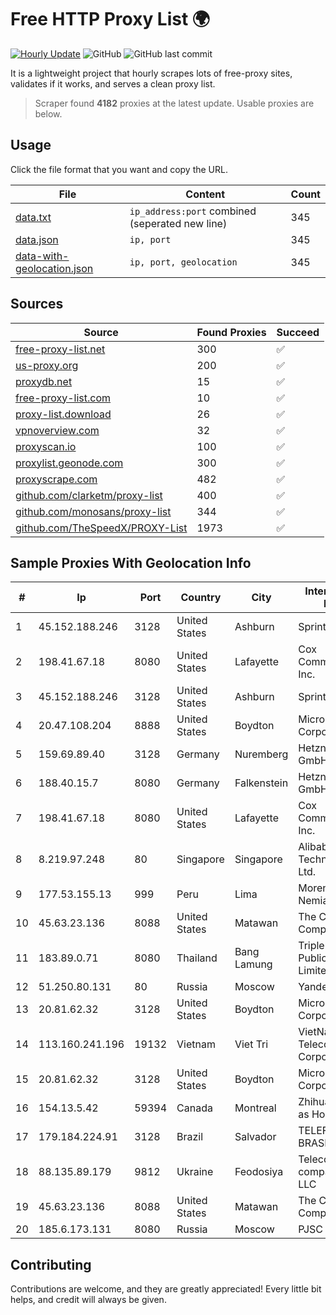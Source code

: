 
# Free HTTP Proxy List 🌍

[![Hourly Update](https://github.com/mertguvencli/http-proxy-list/actions/workflows/main.yml/badge.svg?branch=main)](https://github.com/mertguvencli/http-proxy-list/actions/workflows/main.yml)
![GitHub](https://img.shields.io/github/license/mertguvencli/http-proxy-list)
![GitHub last commit](https://img.shields.io/github/last-commit/mertguvencli/http-proxy-list)

It is a lightweight project that hourly scrapes lots of free-proxy sites, validates if it works, and serves a clean proxy list.


> Scraper found **4182** proxies at the latest update. Usable proxies are below.

## Usage

Click the file format that you want and copy the URL.


|File|Content|Count|
|----|-------|-----|
|[data.txt](https://raw.githubusercontent.com/mertguvencli/http-proxy-list/main/proxy-list/data.txt)|`ip_address:port` combined (seperated new line)|345|
|[data.json](https://raw.githubusercontent.com/mertguvencli/http-proxy-list/main/proxy-list/data.json)|`ip, port`|345|
|[data-with-geolocation.json](https://raw.githubusercontent.com/mertguvencli/http-proxy-list/main/proxy-list/data-with-geolocation.json)|`ip, port, geolocation`|345|

## Sources

|Source|Found Proxies|Succeed|
|------|-------------|-------|
|[free-proxy-list.net](https://free-proxy-list.net)|300|✅|
|[us-proxy.org](https://www.us-proxy.org)|200|✅|
|[proxydb.net](http://proxydb.net)|15|✅|
|[free-proxy-list.com](https://free-proxy-list.com/?page=&port=&type%5B%5D=http&type%5B%5D=https&up_time=0&search=Search)|10|✅|
|[proxy-list.download](https://www.proxy-list.download/HTTP)|26|✅|
|[vpnoverview.com](https://vpnoverview.com/privacy/anonymous-browsing/free-proxy-servers)|32|✅|
|[proxyscan.io](https://www.proxyscan.io)|100|✅|
|[proxylist.geonode.com](https://proxylist.geonode.com/api/proxy-list?limit=300&page=1&sort_by=lastChecked&sort_type=desc&protocols=http,https)|300|✅|
|[proxyscrape.com](https://api.proxyscrape.com/v2/?request=displayproxies&protocol=http&timeout=10000&country=all&ssl=all&anonymity=all)|482|✅|
|[github.com/clarketm/proxy-list](https://raw.githubusercontent.com/clarketm/proxy-list/master/proxy-list-raw.txt)|400|✅|
|[github.com/monosans/proxy-list](https://raw.githubusercontent.com/monosans/proxy-list/main/proxies/http.txt)|344|✅|
|[github.com/TheSpeedX/PROXY-List](https://raw.githubusercontent.com/TheSpeedX/PROXY-List/master/http.txt)|1973|✅|


## Sample Proxies With Geolocation Info

|#|Ip|Port|Country|City|Internet Service Provider|
|-|--|----|-------|----|-------------------------|
|1|45.152.188.246|3128|United States|Ashburn|Sprint|
|2|198.41.67.18|8080|United States|Lafayette|Cox Communications Inc.|
|3|45.152.188.246|3128|United States|Ashburn|Sprint|
|4|20.47.108.204|8888|United States|Boydton|Microsoft Corporation|
|5|159.69.89.40|3128|Germany|Nuremberg|Hetzner Online GmbH|
|6|188.40.15.7|8080|Germany|Falkenstein|Hetzner Online GmbH|
|7|198.41.67.18|8080|United States|Lafayette|Cox Communications Inc.|
|8|8.219.97.248|80|Singapore|Singapore|Alibaba (US) Technology Co., Ltd.|
|9|177.53.155.13|999|Peru|Lima|Moreno Yanoc Nemias Bernardo|
|10|45.63.23.136|8088|United States|Matawan|The Constant Company|
|11|183.89.0.71|8080|Thailand|Bang Lamung|Triple T Broadband Public Company Limited|
|12|51.250.80.131|80|Russia|Moscow|Yandex.Cloud LLC|
|13|20.81.62.32|3128|United States|Boydton|Microsoft Corporation|
|14|113.160.241.196|19132|Vietnam|Viet Tri|VietNam Post and Telecom Corporation|
|15|20.81.62.32|3128|United States|Boydton|Microsoft Corporation|
|16|154.13.5.42|59394|Canada|Montreal|Zhihua Lu trading as HostHub|
|17|179.184.224.91|3128|Brazil|Salvador|TELEFÔNICA BRASIL S.A|
|18|88.135.89.179|9812|Ukraine|Feodosiya|Telecommunication company FEONET+ LLC|
|19|45.63.23.136|8088|United States|Matawan|The Constant Company|
|20|185.6.173.131|8080|Russia|Moscow|PJSC MegaFon|



## Contributing

Contributions are welcome, and they are greatly appreciated! Every
little bit helps, and credit will always be given.

